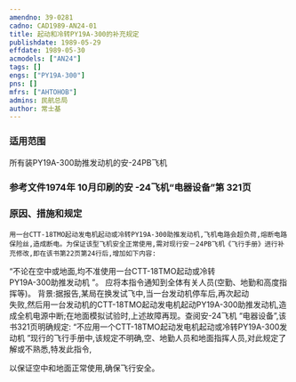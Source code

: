 ```yaml
---
amendno: 39-0281  
cadno: CAD1989-AN24-01  
title: 起动和冷转PY19A-300的补充规定  
publishdate: 1989-05-29  
effdate: 1989-05-30  
acmodels: ["AN24"]  
tags: []  
engs: ["PY19A-300"]  
pns: []  
mfrs: ["AHTOHOB"]  
admins: 民航总局  
author: 常士基  
---
```

  
### 适用范围  
所有装PY19A-300助推发动机的安-24PB飞机  
  
<!--more-->  
### 参考文件1974年 10月印刷的安 -24飞机“电器设备”第 321页  
  
### 原因、措施和规定  
    用一台CTT-18TMO起动发电机起动或冷转PY19A-300助推发动机,飞机电路会超负荷,熔断电路保险丝,造成断电。为保证该型飞机安全正常使用,需对现行安－24PB飞机《飞行手册》进行补充修改,即在该书第22页第24行后,增加如下内容:  
“不论在空中或地面,均不准使用一台CTT-18TMO起动或冷转  
PY19A-300助推发动机 ”。     应将本指令通知到全体有关人员(空勤、地勤和高度指挥等)。     背景:据报告,某局在换发试飞中,当一台发动机停车后,再次起动  
失败,然后用一台发动机的CTT-18TMO起动发电机起动PY19A-300助推发动机,造成全机电源中断;在地面模拟试验时,上述故障再现。查阅安-24飞机 “电器设备”,该书321页明确规定: “不应用一个CTT-18TMO起动发电机起动或冷转PY19A-300发动机 ”现行的飞行手册中,该规定不明确,空、地勤人员和地面指挥人员,对此规定了解或不熟悉,特发此指令,  
  
以保证空中和地面正常使用,确保飞行安全。  
